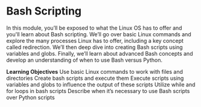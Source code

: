 # Bash Scripting

In this module, you’ll be exposed to what the Linux OS has to offer and you'll learn about Bash scripting. We’ll go over basic Linux commands and explore the many processes Linux has to offer, including a key concept called redirection. We’ll then deep dive into creating Bash scripts using variables and globs. Finally, we’ll learn about advanced Bash concepts and develop an understanding of when to use Bash versus Python.

**Learning Objectives**
Use basic Linux commands to work with files and directories
Create bash scripts and execute them
Execute scripts using variables and globs to influence the output of these scripts
Utilize while and for loops in bash scripts
Describe when it’s necessary to use Bash scripts over Python scripts
